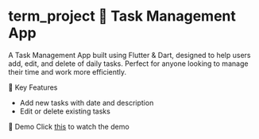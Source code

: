 # term_project 📝 Task Management App
A Task Management App built using Flutter & Dart, designed to help users add, edit, and delete of daily tasks. Perfect for anyone looking to manage their time and work more efficiently.

🚀 Key Features
- Add new tasks with date and description
- Edit or delete existing tasks

🎥 Demo
Click [this](https://youtu.be/PXrzmpvYZQc) to watch the demo 

